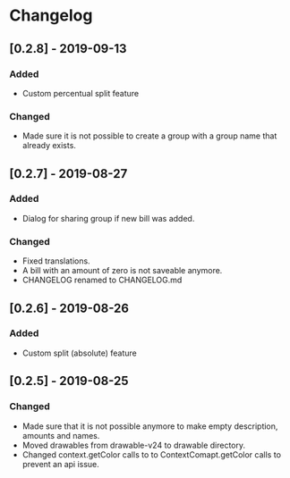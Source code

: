 # Changelog

## [0.2.8] - 2019-09-13
### Added
- Custom percentual split feature

### Changed
- Made sure it is not possible to create a group with a group name that 
  already exists. 

## [0.2.7] - 2019-08-27
### Added
- Dialog for sharing group if new bill was added.

### Changed
- Fixed translations.
- A bill with an amount of zero is not saveable anymore.
- CHANGELOG renamed to CHANGELOG.md

## [0.2.6] - 2019-08-26
### Added
- Custom split (absolute) feature

## [0.2.5] - 2019-08-25
### Changed
- Made sure that it is not possible anymore to make empty description, amounts
  and names.
- Moved drawables from drawable-v24 to drawable directory.
- Changed context.getColor calls to to ContextComapt.getColor calls to prevent
  an api issue.
